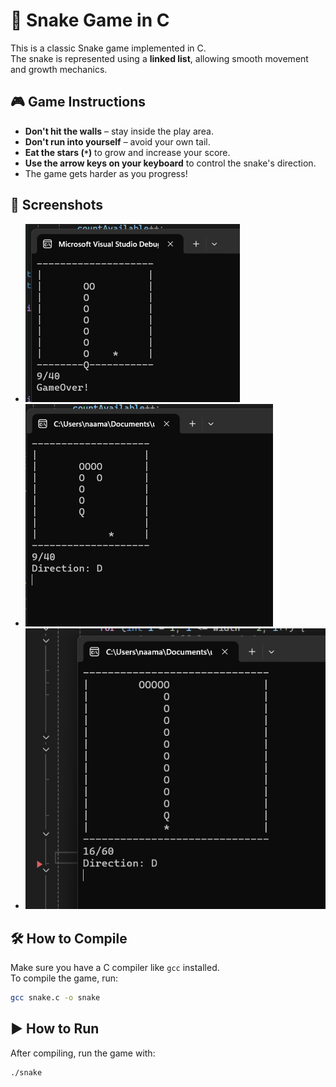 # 🐍 Snake Game in C

This is a classic Snake game implemented in C.  
The snake is represented using a **linked list**, allowing smooth movement and growth mechanics.

## 🎮 Game Instructions

- **Don't hit the walls** – stay inside the play area.
- **Don't run into yourself** – avoid your own tail.
- **Eat the stars (`*`)** to grow and increase your score.
- **Use the arrow keys on your keyboard** to control the snake's direction.
- The game gets harder as you progress!

## 📸 Screenshots

- ![Game Over](./pictures/game_over.png)
- ![In Game](./pictures/the_game.png)
- ![In Game (Level Up)](./pictures/the_game2.png)

## 🛠️ How to Compile

Make sure you have a C compiler like `gcc` installed.  
To compile the game, run:

```bash
gcc snake.c -o snake
```

## ▶️ How to Run

After compiling, run the game with:

```bash
./snake
```

